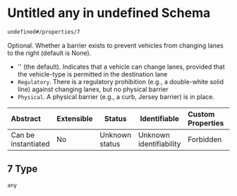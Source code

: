 # Untitled any in undefined Schema

```txt
undefined#/properties/7
```

Optional. Whether a barrier exists to prevent vehicles from changing lanes to the right (default is None).

-   '' (the default). Indicates that a vehicle can change lanes, provided that the vehicle-type is permitted in the destination lane
-   `Regulatory`. There is a regulatory prohibition (e.g., a double-white solid line) against changing lanes, but no physical barrier
-   `Physical`. A physical barrier (e.g., a curb, Jersey barrier) is in place.


| Abstract            | Extensible | Status         | Identifiable            | Custom Properties | Additional Properties | Access Restrictions | Defined In                                                                      |
| :------------------ | ---------- | -------------- | ----------------------- | :---------------- | --------------------- | ------------------- | ------------------------------------------------------------------------------- |
| Can be instantiated | No         | Unknown status | Unknown identifiability | Forbidden         | Allowed               | none                | [lane_tod.schema.json\*](../../out/lane_tod.schema.json "open original schema") |

## 7 Type

`any`

